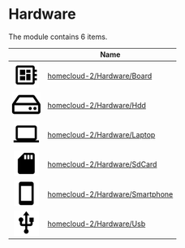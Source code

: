 # Hardware

The module contains 6 items.



| |Name|
|:---:|---|
| ![illustration of homecloud-2/Hardware/Board](../../homecloud-2/Hardware/Board.png) | [homecloud-2/Hardware/Board](../../homecloud-2/Hardware/Board.md) |
| ![illustration of homecloud-2/Hardware/Hdd](../../homecloud-2/Hardware/Hdd.png) | [homecloud-2/Hardware/Hdd](../../homecloud-2/Hardware/Hdd.md) |
| ![illustration of homecloud-2/Hardware/Laptop](../../homecloud-2/Hardware/Laptop.png) | [homecloud-2/Hardware/Laptop](../../homecloud-2/Hardware/Laptop.md) |
| ![illustration of homecloud-2/Hardware/SdCard](../../homecloud-2/Hardware/SdCard.png) | [homecloud-2/Hardware/SdCard](../../homecloud-2/Hardware/SdCard.md) |
| ![illustration of homecloud-2/Hardware/Smartphone](../../homecloud-2/Hardware/Smartphone.png) | [homecloud-2/Hardware/Smartphone](../../homecloud-2/Hardware/Smartphone.md) |
| ![illustration of homecloud-2/Hardware/Usb](../../homecloud-2/Hardware/Usb.png) | [homecloud-2/Hardware/Usb](../../homecloud-2/Hardware/Usb.md) |



